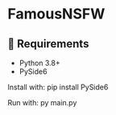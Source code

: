 # FamousNSFW

## 🧰 Requirements

- Python 3.8+
- PySide6

Install with:
pip install PySide6 

Run with:
py main.py
